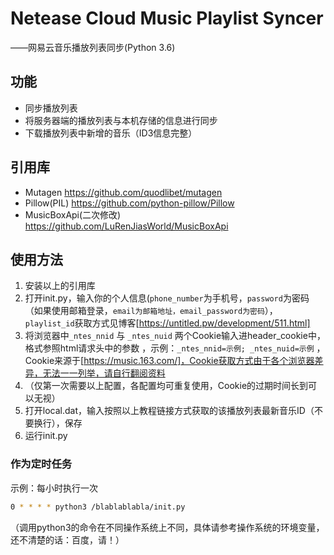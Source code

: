 # Netease Cloud Music Playlist Syncer

——网易云音乐播放列表同步(Python 3.6)



## 功能

- 同步播放列表
- 将服务器端的播放列表与本机存储的信息进行同步
- 下载播放列表中新增的音乐（ID3信息完整）



## 引用库

- Mutagen https://github.com/quodlibet/mutagen
- Pillow(PIL) https://github.com/python-pillow/Pillow
- MusicBoxApi(二次修改) https://github.com/LuRenJiasWorld/MusicBoxApi

## 使用方法

1. 安装以上的引用库
2. 打开init.py，输入你的个人信息(`phone_number`为手机号，`password`为密码（如果使用邮箱登录，`email为邮箱地址，email_password为密码`），`playlist_id`获取方式见博客[https://untitled.pw/development/511.html]
3. 将浏览器中`_ntes_nnid`  与 `_ntes_nuid` 两个Cookie输入进header_cookie中，格式参照html请求头中的参数 ，示例：`_ntes_nnid=示例; _ntes_nuid=示例` ，Cookie来源于[https://music.163.com/]，Cookie获取方式由于各个浏览器差异，无法一一列举，请自行翻阅资料
4. （仅第一次需要以上配置，各配置均可重复使用，Cookie的过期时间长到可以无视）
5. 打开local.dat，输入按照以上教程链接方式获取的该播放列表最新音乐ID（不要换行），保存
6. 运行init.py



### 作为定时任务

示例：每小时执行一次

```bash
0 * * * * python3 /blablablabla/init.py
```

（调用python3的命令在不同操作系统上不同，具体请参考操作系统的环境变量，还不清楚的话：百度，请！）

